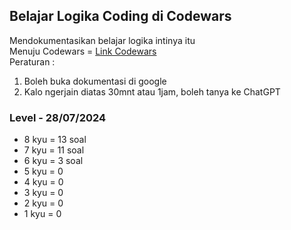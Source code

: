## Belajar Logika Coding di Codewars
Mendokumentasikan belajar logika intinya itu \
Menuju Codewars = [Link Codewars](https://www.codewars.com/dashboard) \
Peraturan : 
1. Boleh buka dokumentasi di google
2. Kalo ngerjain diatas 30mnt atau 1jam, boleh tanya ke ChatGPT
  

### Level - 28/07/2024
- 8 kyu = 13 soal 
- 7 kyu = 11 soal
- 6 kyu = 3 soal
- 5 kyu = 0
- 4 kyu = 0
- 3 kyu = 0
- 2 kyu = 0
- 1 kyu = 0
